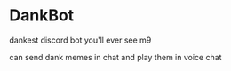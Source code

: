 # DankBot
dankest discord bot you'll ever see m9

can send dank memes in chat and play them in voice chat

